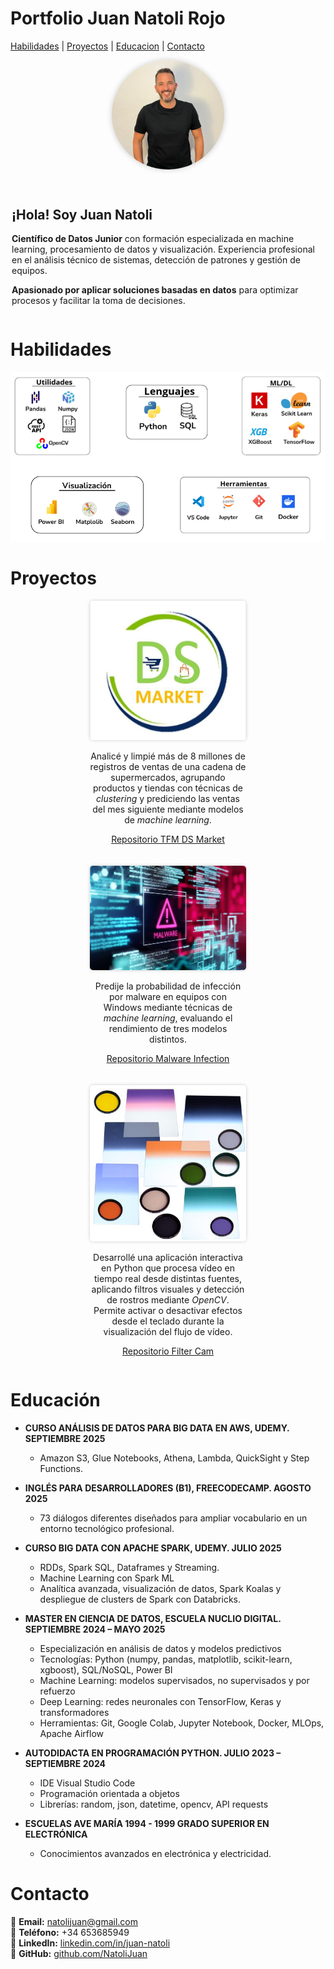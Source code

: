 # Portfolio Juan Natoli Rojo

[Habilidades](#habilidades) | [Proyectos](#proyectos) | [Educacion](#educacion) | [Contacto](#contacto)

<div style="display: flex; align-items: center; justify-content: center; gap: 30px; flex-wrap: wrap;">

  <img src="33eacd50-0f45-482b-962d-1836215c1b3e.png" alt="Foto de perfil" width="180" style="border-radius:50%; box-shadow: 0 0 10px rgba(0,0,0,0.2);">

  <div style="max-width: 500px; text-align: left;">
    <h2>¡Hola! Soy Juan Natoli</h2>
    <p><strong>Científico de Datos Junior</strong> con formación especializada en machine learning, procesamiento de datos y visualización. Experiencia profesional en el análisis técnico de sistemas, detección de patrones y gestión de equipos.</p>
    <p><strong>Apasionado por aplicar soluciones basadas en datos</strong> para optimizar procesos y facilitar la toma de decisiones.</p>
  </div>

</div>

# Habilidades

![Captura_de_pantalla_2025-10-19_215155.png](Captura_de_pantalla_2025-10-19_215155.png)

# Proyectos

<div style="display: flex; justify-content: space-around; flex-wrap: wrap; gap: 20px;">

  <!-- Proyecto 1 -->
  <div style="max-width: 250px; text-align: center;">
    <img src="image5-h_mgtptvsy.jpg" alt="TFM DS Market" width="250" style="border-radius: 5px; box-shadow: 0 0 5px rgba(0,0,0,0.2);">
    <p>Analicé y limpié más de 8 millones de registros de ventas de una cadena de supermercados, agrupando productos y tiendas con técnicas de <em>clustering</em> y prediciendo las ventas del mes siguiente mediante modelos de <em>machine learning</em>.</p>
    <p><a href="https://github.com/NatoliJuan/TFM-DS-Market">Repositorio TFM DS Market</a></p>
  </div>

  <!-- Proyecto 2 -->
  <div style="max-width: 250px; text-align: center;">
    <img src="image17-h_mgtq6a7s.jpg" alt="Malware Infection" width="250" style="border-radius: 5px; box-shadow: 0 0 5px rgba(0,0,0,0.2);">
    <p>Predije la probabilidad de infección por malware en equipos con Windows mediante técnicas de <em>machine learning</em>, evaluando el rendimiento de tres modelos distintos.</p>
    <p><a href="https://github.com/NatoliJuan/Malware-infection">Repositorio Malware Infection</a></p>
  </div>

  <!-- Proyecto 3 -->
  <div style="max-width: 250px; text-align: center;">
    <img src="filtros02.jpg" alt="Filter Cam" width="250" style="border-radius: 5px; box-shadow: 0 0 5px rgba(0,0,0,0.2);">
    <p>Desarrollé una aplicación interactiva en Python que procesa vídeo en tiempo real desde distintas fuentes, aplicando filtros visuales y detección de rostros mediante <em>OpenCV</em>. Permite activar o desactivar efectos desde el teclado durante la visualización del flujo de vídeo.</p>
    <p><a href="https://github.com/NatoliJuan/Filter-Cam">Repositorio Filter Cam</a></p>
  </div>

</div>


# Educación

- **CURSO ANÁLISIS DE DATOS PARA BIG DATA EN AWS, UDEMY. SEPTIEMBRE 2025**  
  - Amazon S3, Glue Notebooks, Athena, Lambda, QuickSight y Step Functions.
    
- **INGLÉS PARA DESARROLLADORES (B1), FREECODECAMP. AGOSTO 2025**  
  - 73 diálogos diferentes diseñados para ampliar vocabulario en un entorno tecnológico profesional.

- **CURSO BIG DATA CON APACHE SPARK, UDEMY. JULIO 2025**  
  - RDDs, Spark SQL, Dataframes y Streaming.  
  - Machine Learning con Spark ML  
  - Analítica avanzada, visualización de datos, Spark Koalas y despliegue de clusters de Spark con Databricks.

- **MASTER EN CIENCIA DE DATOS, ESCUELA NUCLIO DIGITAL. SEPTIEMBRE 2024 – MAYO 2025**  
  - Especialización en análisis de datos y modelos predictivos  
  - Tecnologías: Python (numpy, pandas, matplotlib, scikit-learn, xgboost), SQL/NoSQL, Power BI  
  - Machine Learning: modelos supervisados, no supervisados y por refuerzo  
  - Deep Learning: redes neuronales con TensorFlow, Keras y transformadores  
  - Herramientas: Git, Google Colab, Jupyter Notebook, Docker, MLOps, Apache Airflow

- **AUTODIDACTA EN PROGRAMACIÓN PYTHON. JULIO 2023 – SEPTIEMBRE 2024**  
  - IDE Visual Studio Code  
  - Programación orientada a objetos  
  - Librerías: random, json, datetime, opencv, API requests

- **ESCUELAS AVE MARÍA 1994 - 1999 GRADO SUPERIOR EN ELECTRÓNICA**  
  - Conocimientos avanzados en electrónica y electricidad.

# Contacto

📧 **Email:** natolijuan@gmail.com  
📱 **Teléfono:** +34 653685949  
💼 **LinkedIn:** [linkedin.com/in/juan-natoli](https://www.linkedin.com/in/juan-natoli/)  
🐙 **GitHub:** [github.com/NatoliJuan](https://github.com/NatoliJuan)


